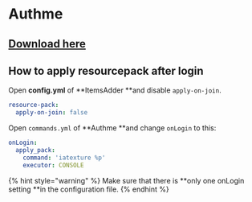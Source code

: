 # Authme

## [Download here](https://www.spigotmc.org/resources/authmereloaded.6269/)

## How to apply resourcepack after login

Open **config.yml** of **ItemsAdder **and disable `apply-on-join`.

```yaml
resource-pack:
  apply-on-join: false
```

Open `commands.yml` of **Authme **and change `onLogin` to this:

```yaml
onLogin:
  apply_pack:
    command: 'iatexture %p'
    executor: CONSOLE
```

{% hint style="warning" %}
Make sure that there is **only one onLogin setting **in the configuration file.
{% endhint %}
